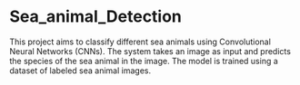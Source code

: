 # Sea_animal_Detection
This project aims to classify different sea animals using Convolutional Neural Networks (CNNs). The system takes an image as input and predicts the species of the sea animal in the image. The model is trained using a dataset of labeled sea animal images.
